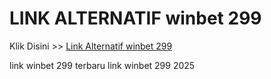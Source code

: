 # LINK ALTERNATIF winbet 299

Klik Disini >> <a href="https://linksto.pages.dev/">Link Alternatif winbet 299 </a>

link winbet 299 terbaru
link winbet 299 2025